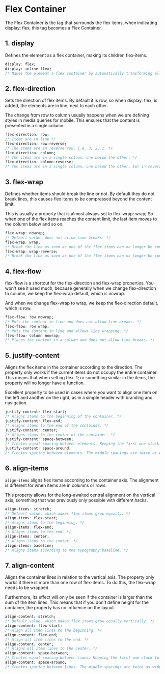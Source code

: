 # Flex Container

The Flex Container is the tag that surrounds the flex items, when indicating display: flex, this tag becomes a Flex Container.

## 1. display

Defines the element as a flex container, making its children flex-items.

```css
display: flex;
display: inline-flex;
/* Makes the element a flex container by automatically transforming all of its direct children into flex items.*/
```

## 2. flex-direction

Sets the direction of flex items. By default it is row, so when display: flex; is added, the elements are in line, next to each other.

The change from row to column usually happens when we are defining styles in media queries for mobile. This ensures that the content is presented in a single column.

```css
flex-direction: row;
/* Items are in line */
flex-direction: row-reverse;
/* The items are in reverse row, i.e. 3, 2, 1. */
flex-direction: column;
/* The items are in a single column, one below the other. */
flex-direction: column-reverse;
/* The items are in a single column, one below the other, but in reverse order: 3, 2 and 1. */
```

## 3. flex-wrap

Defines whether items should break the line or not. By default they do not break lines, this causes flex items to be compressed beyond the content limit.

This is usually a property that is almost always set to flex-wrap: wrap; So when one of the flex items reaches the content limit, the last item moves to the column below and so on.

```css
flex-wrap: nowrap;
/* Default value, does not allow line breaks. */
flex-wrap: wrap;
/* Break the line as soon as one of the flex items can no longer be compressed. */
flex-wrap: wrap-reverse;
/* Break the line as soon as one of the flex items can no longer be compressed. The break is in the opposite direction, that is, towards the line above. */
```

## 4. flex-flow

flex-flow is a shortcut for the flex-direction and flex-wrap properties. You won't see it used much, because generally when we change flex-direction to column, we keep the flex-wrap default, which is nowrap.

And when we change flex-wrap to wrap, we keep the flex-direction default, which is row.

```css
flex-flow: row nowrap;
/* Puts the content in line and does not allow line breaks. */
flex-flow: row wrap;
/* Puts the content in line and allows line wrapping. */
flex-flow: column nowrap;
/* Places the content in a column and does not allow line breaks. */
```

## 5. justify-content

Aligns the flex items in the container according to the direction. The property only works if the current items do not occupy the entire container. This means that when setting flex: 1; or something similar in the items, the property will no longer have a function.

Excellent property to be used in cases where you want to align one item on the left and another on the right, as in a simple header with branding and navigation.

```css
justify-content: flex-start;
/* Aligns items to the beginning of the container. */
justify-content: flex-end;
/* Aligns items to the end of the container. */
justify-content: center;
/* Aligns items to the center of the container. */
justify-content: space-between;
/* Creates equal spacing between elements. Keeping the first one stuck at the beginning and the last one at the end. */
justify-content: space-around;
/* Creates spacing between elements. The middle spacings are twice as wide as the initial and final ones. */
```

## 6. align-items

`align-items` aligns flex items according to the container axis. The alignment is different for when items are in columns or rows.

This property allows for the long-awaited central alignment on the vertical axis, something that was previously only possible with different hacks.

```css
align-items: stretch;
/* Default value, which makes flex items grow equally. */
align-items: flex-start;
/* Aligns items to the beginning. */
align-items: flex-end;
/* Aligns items to the end. */
align-items: center;
/* Aligns items to the center. */
align-items: baseline;
/* Aligns items according to the typography baseline. */
```

## 7. align-content

Aligns the container lines in relation to the vertical axis. The property only works if there is more than one row of flex-items. To do this, the flex-wrap needs to be wrapped.

Furthermore, its effect will only be seen if the container is larger than the sum of the item lines. This means that if you don't define height for the container, the property has no influence on the layout.

```css
align-content: stretch;
/* Default value, which makes flex items grow equally vertically. */
align-content: flex-start;
/* Align all item lines to the beginning. */
align-content: flex-end;
/* Align all item lines to the end. */
align-content: center;
/* Aligns all item lines to the center. */
align-content: space-between;
/* Creates equal spacing between lines. Keeping the first one stuck to the top and the last one to the bottom. */
align-content: space-around;
/* Creates spacing between lines. The middle spacings are twice as wide as the top and bottom. */
```
